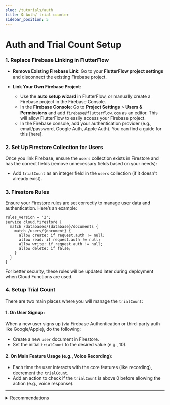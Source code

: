 ```yaml
---
slug: /tutorials/auth
title: 🔒 Auth/ trial counter
sidebar_position: 5
---
```



# **Auth and Trial Count Setup**

### 1. **Replace Firebase Linking in FlutterFlow**

- **Remove Existing Firebase Link**: Go to your **FlutterFlow project settings** and disconnect the existing Firebase project.
  
- **Link Your Own Firebase Project**:
  - Use the **auto setup wizard** in FlutterFlow, or manually create a Firebase project in the Firebase Console.
  - In the **Firebase Console**: Go to **Project Settings** > **Users & Permissions** and add `firebase@flutterflow.com` as an editor. This will allow FlutterFlow to easily access your Firebase project.
  - In the Firebase console, add your authentication provider (e.g., email/password, Google Auth, Apple Auth). You can find a guide for this [here].

### 2. **Set Up Firestore Collection for Users**

Once you link Firebase, ensure the `users` collection exists in Firestore and has the correct fields (remove unnecessary fields based on your needs):

- Add `trialCount` as an integer field in the `users` collection (if it doesn't already exist).

### 3. **Firestore Rules**

Ensure your Firestore rules are set correctly to manage user data and authentication. Here’s an example:

```plaintext
rules_version = '2';
service cloud.firestore {
  match /databases/{database}/documents {
    match /users/{document} {
      allow create: if request.auth != null;
      allow read: if request.auth != null;
      allow write: if request.auth != null;
      allow delete: if false;
    }
  }
}
```

For better security, these rules will be updated later during deployment when Cloud Functions are used.

### 4. **Setup Trial Count**

There are two main places where you will manage the `trialCount`:

#### 1. **On User Signup**:
   When a new user signs up (via Firebase Authentication or third-party auth like Google/Apple), do the following:
   - Create a new `user` document in Firestore.
   - Set the initial `trialCount` to the desired value (e.g., 10).

#### 2. **On Main Feature Usage** (e.g., Voice Recording):
   - Each time the user interacts with the core features (like recording), decrement the `trialCount`.
   - Add an action to check if the `trialCount` is above 0 before allowing the action (e.g., voice response).

---

<details>
  <summary>Recommendations</summary>
  
For enhanced security, initialize the `trialCount` field using Firebase Cloud Functions or your own backend.

**Example Firebase Cloud Function**:

  ```javascript
  const functions = require('firebase-functions');
  const admin = require('firebase-admin');
  admin.initializeApp();

  // Listen for new signups & initialize
  exports.initializeTrialCount = functions.auth.user().onCreate(async (user) => {
    const userRef = admin.firestore().collection('users').doc(user.uid);
    await userRef.set({ trialCount: 10 }, { merge: true });
  });
  ```

After this, prevent client-side updates to `trialCount` by setting a decrement-only rule, like this:

  ```plaintext
  rules_version = '2'; 
  service cloud.firestore {
    match /databases/{database}/documents {
      match /users/{userId} {
        // Allow authenticated users to read the user document
        allow read: if request.auth != null;

        // Allow Cloud Functions to create the document, but only with the trialCount field
        allow create: if request.auth != null && request.resource.data.keys().hasOnly(['trialCount']);

        // Allow authenticated users to update trialCount, but ensure it's only decremented
        allow update: if request.auth != null
                      && request.auth.uid == userId
                      && request.resource.data.keys().hasOnly(['trialCount'])
                      && request.resource.data.trialCount <= resource.data.trialCount;

        // Prevent anyone from writing arbitrary data to the document
        allow write: if false;

        // Prevent document deletion
        allow delete: if false;
      }
    }
  }
  ```
</details>
